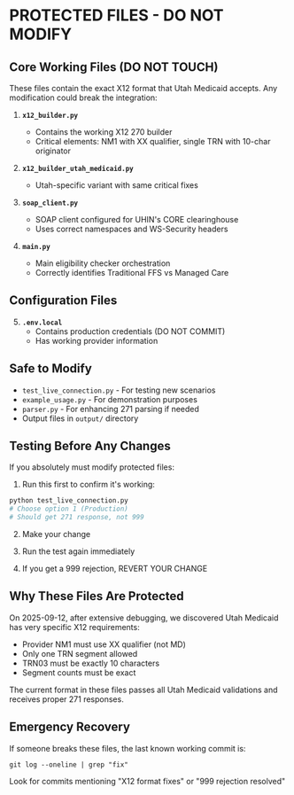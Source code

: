 # PROTECTED FILES - DO NOT MODIFY

## Core Working Files (DO NOT TOUCH)

These files contain the exact X12 format that Utah Medicaid accepts. Any modification could break the integration:

1. **`x12_builder.py`**
   - Contains the working X12 270 builder
   - Critical elements: NM1 with XX qualifier, single TRN with 10-char originator
   
2. **`x12_builder_utah_medicaid.py`**
   - Utah-specific variant with same critical fixes
   
3. **`soap_client.py`**
   - SOAP client configured for UHIN's CORE clearinghouse
   - Uses correct namespaces and WS-Security headers
   
4. **`main.py`**
   - Main eligibility checker orchestration
   - Correctly identifies Traditional FFS vs Managed Care

## Configuration Files

5. **`.env.local`**
   - Contains production credentials (DO NOT COMMIT)
   - Has working provider information

## Safe to Modify

- `test_live_connection.py` - For testing new scenarios
- `example_usage.py` - For demonstration purposes
- `parser.py` - For enhancing 271 parsing if needed
- Output files in `output/` directory

## Testing Before Any Changes

If you absolutely must modify protected files:

1. Run this first to confirm it's working:
```bash
python test_live_connection.py
# Choose option 1 (Production)
# Should get 271 response, not 999
```

2. Make your change

3. Run the test again immediately

4. If you get a 999 rejection, REVERT YOUR CHANGE

## Why These Files Are Protected

On 2025-09-12, after extensive debugging, we discovered Utah Medicaid has very specific X12 requirements:
- Provider NM1 must use XX qualifier (not MD)
- Only one TRN segment allowed
- TRN03 must be exactly 10 characters
- Segment counts must be exact

The current format in these files passes all Utah Medicaid validations and receives proper 271 responses.

## Emergency Recovery

If someone breaks these files, the last known working commit is:
```
git log --oneline | grep "fix"
```

Look for commits mentioning "X12 format fixes" or "999 rejection resolved"